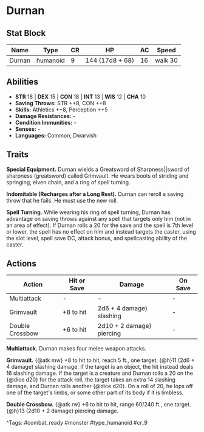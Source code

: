 # Durnan

## Stat Block

| Name | Type | CR | HP | AC | Speed |
|------|------|----|----|----|-------|
| Durnan | humanoid | 9 | 144 (17d8 + 68) | 16 | walk 30 |

## Abilities

- **STR** 18 | **DEX** 15 | **CON** 18 | **INT** 13 | **WIS** 12 | **CHA** 10
- **Saving Throws:** STR ++8, CON ++8  
- **Skills:** Athletics ++8, Perception ++5  
- **Damage Resistances:** -  
- **Condition Immunities:** -  
- **Senses:** -  
- **Languages:** Common, Dwarvish

## Traits

**Special Equipment.** Durnan wields a Greatsword of Sharpness||sword of sharpness (greatsword) called Grimvault. He wears boots of striding and springing, elven chain, and a ring of spell turning.

**Indomitable (Recharges after a Long Rest).** Durnan can reroll a saving throw that he fails. He must use the new roll.

**Spell Turning.** While wearing his ring of spell turning, Durnan has advantage on saving throws against any spell that targets only him (not in an area of effect). If Durnan rolls a 20 for the save and the spell is 7th level or lower, the spell has no effect on him and instead targets the caster, using the slot level, spell save DC, attack bonus, and spellcasting ability of the caster.


## Actions

| Action | Hit or Save | Damage | On Save |
|--------|--------------|--------|----------|
| Multiattack | - | - | - |
| Grimvault | +8 to hit | 2d6 + 4 damage) slashing | - |
| Double Crossbow | +6 to hit | 2d10 + 2 damage) piercing | - |

**Multiattack.** Durnan makes four melee weapon attacks.

**Grimvault.** {@atk mw} +8 to hit to hit, reach 5 ft., one target. {@h}11 (2d6 + 4 damage) slashing damage. If the target is an object, the hit instead deals 16 slashing damage. If the target is a creature and Durnan rolls a 20 on the {@dice d20} for the attack roll, the target takes an extra 14 slashing damage, and Durnan rolls another {@dice d20}. On a roll of 20, he lops off one of the target's limbs, or some other part of its body if it is limbless.

**Double Crossbow.** {@atk rw} +6 to hit to hit, range 60/240 ft., one target. {@h}13 (2d10 + 2 damage) piercing damage.


^Tags: #combat_ready #monster #type_humanoid #cr_9